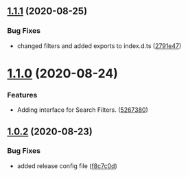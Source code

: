 ## [1.1.1](https://github.com/fhswf/tagflip-common/compare/v1.1.0...v1.1.1) (2020-08-25)


### Bug Fixes

* changed filters and added exports to index.d.ts ([2791e47](https://github.com/fhswf/tagflip-common/commit/2791e474c4f2adb709cb849e38839edba21c952e))

# [1.1.0](https://github.com/fhswf/tagflip-common/compare/v1.0.2...v1.1.0) (2020-08-24)


### Features

* Adding interface for Search Filters. ([5267380](https://github.com/fhswf/tagflip-common/commit/526738031423fcf402aad9370f590c4a4722ed7d))

## [1.0.2](https://github.com/fhswf/tagflip-common/compare/v1.0.1...v1.0.2) (2020-08-23)


### Bug Fixes

* added release config file ([f8c7c0d](https://github.com/fhswf/tagflip-common/commit/f8c7c0d29d688f57e5a6645e7a9bfc4836d07126))
